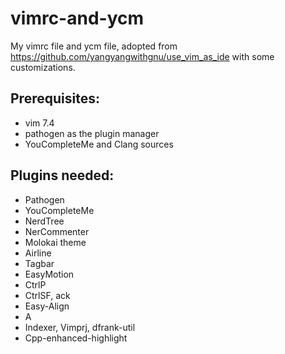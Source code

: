 vimrc-and-ycm
=====================
My vimrc file and ycm file, adopted from https://github.com/yangyangwithgnu/use_vim_as_ide with some customizations.

## Prerequisites:

* vim 7.4
* pathogen as the plugin manager
* YouCompleteMe and Clang sources

## Plugins needed:

* Pathogen
* YouCompleteMe
* NerdTree
* NerCommenter
* Molokai theme
* Airline
* Tagbar
* EasyMotion
* CtrlP
* CtrlSF, ack
* Easy-Align
* A
* Indexer, Vimprj, dfrank-util
* Cpp-enhanced-highlight


